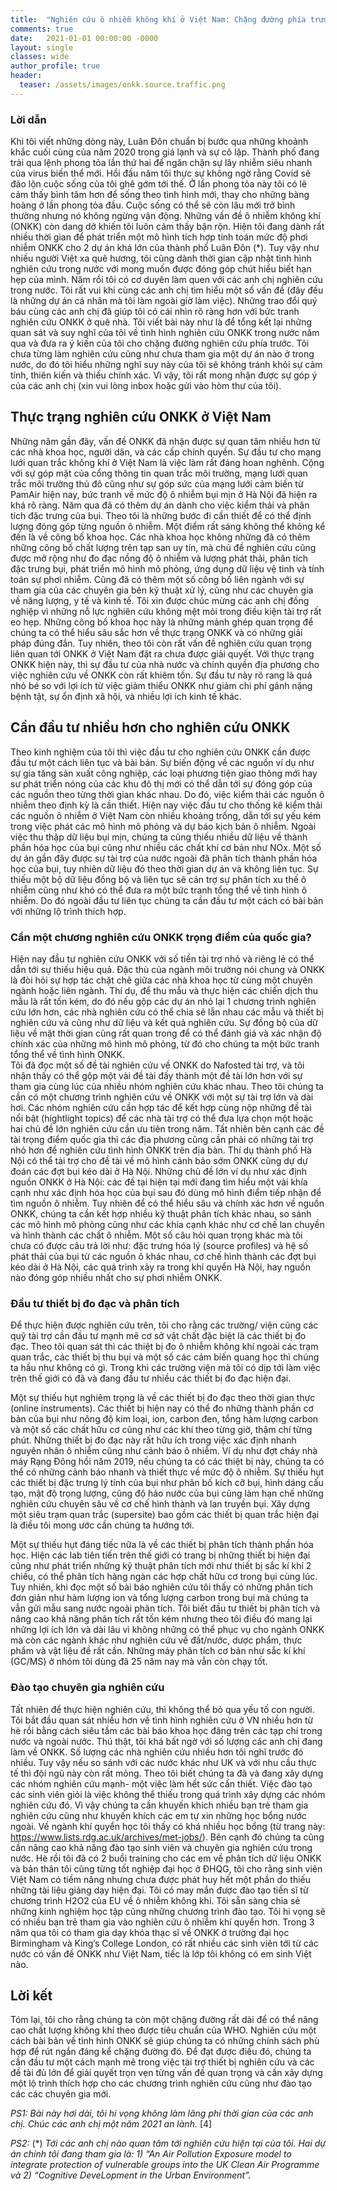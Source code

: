 ```yaml
---
title:  "Nghiên cứu ô nhiễm không khí ở Việt Nam: Chặng đường phía trước"
comments: true
date:   2021-01-01 00:00:00 -0000
layout: single
classes: wide
author_profile: true
header:
  teaser: /assets/images/onkk.source.traffic.png
---
```


### Lời dẫn

Khi tôi viết những dòng này, Luân Đôn chuẩn bị bước qua những khoảnh khắc cuối cùng của năm 2020 trong giá lạnh và sự cô lập.
Thành phố đang trải qua lệnh phong tỏa lần thứ hai để ngăn chặn sự lây nhiễm siêu nhanh của virus biến thể mới. 
Hồi đầu năm tôi thực sự không ngờ rằng Covid sẽ đảo lộn cuộc sống của tôi ghê gớm tới thế.
Ở lần phong tỏa này tôi có lẽ cảm thấy bình tâm hơn để sống theo tình hình mới, thay cho những bàng hoàng ở lần phong tỏa đầu. 
Cuộc sống có thể sẽ còn lâu mới trở bình thường nhưng nó không ngừng vận động. 
Những vấn đề ô nhiễm không khí (ONKK) còn dang dở khiến tôi luôn cảm thấy bận rộn. 
Hiện tôi đang dành rất nhiều thời gian để phát triển một mô hình tích hợp tính toán mức độ phơi nhiễm ONKK
cho 2 dự án khá lớn của thành phố Luân Đôn (*). 
Tuy vậy như nhiều người Việt xa quê hương, 
tôi cũng dành thời gian cập nhật tình hình nghiên cứu trong nước với mong muốn được đóng góp chút hiểu biết hạn hẹp của mình. 
Năm rồi tôi có cơ duyên làm quen với các anh chị nghiên cứu trong nước.
Tôi rất vui khi cùng các anh chị tìm hiểu một số vấn đề (đây đều là những dự án cá nhân mà tôi làm ngoài giờ làm việc).
Những trao đổi quý báu cùng các anh chị đã giúp tôi có cái nhìn rõ ràng hơn với bức tranh nghiên cứu ONKK ở quê nhà. 
Tôi viết bài này như là để tổng kết lại những quan sát và 
suy nghĩ của tôi về tình hình nghiên cứu ONKK trong nước năm qua và đưa ra ý kiến của tôi cho chặng đường nghiên cứu phía trước.
Tôi chưa từng làm nghiên cứu cũng như chưa tham gia một dự án nào ở trong nước,
do đó tôi hiểu những nghĩ suy này của tôi sẽ không tránh khỏi sự cảm tính, 
thiên kiến và thiếu chính xác.
Vì vậy, tôi rất mong nhận được sự góp ý của các anh chị (xin vui lòng inbox hoặc gửi vào hòm thư của tôi).

## Thực trạng nghiên cứu ONKK ở Việt Nam

Những năm gần đây, vấn đề ONKK đã nhận được sự quan tâm nhiều hơn từ các nhà khoa học, người dân, và các cấp chính quyền.
Sự đầu tư cho mạng lưới quan trắc không khí ở Việt Nam là việc làm rất đáng hoan nghênh. 
Cộng với sự góp mặt của cổng thông tin quan trắc môi trường, mạng lưới quan trắc môi trường thủ đô cũng như sự góp sức của
mạng lưới cảm biến từ PamAir hiện nay, bức tranh về mức độ ô nhiễm bụi mịn ở Hà Nội đã hiện ra khá rõ ràng.
Năm qua đã có thêm dự án dành cho việc kiểm thải và phân tích đặc trưng của bụi.
Theo tôi là những bước đi cần thiết để có thể định lượng đóng góp từng nguồn ô nhiễm. 
Một điểm rất sáng không thể không kể đến là về công bố khoa học.
Các nhà khoa học không những đã có thêm những công bố chất lượng trên tạp san uy tín,
mà chủ đề nghiên cứu cũng được mở rộng như đo đạc nồng độ ô nhiễm và lượng phát thải, 
phân tích đặc trưng bụi, phát triển mô hình mô phỏng, ứng dụng dữ liệu vệ tinh và tính toán sự phơi nhiễm. 
Cũng đã có thêm một số công bố liên ngành với sự tham gia của các chuyên gia bên kỹ thuật xử lý,
cũng như các chuyên gia về năng lượng, y tế và kinh tế. 
Tôi xin được chúc mừng các anh chị đồng nghiệp vì những nỗ lực nghiên cứu không mệt mỏi trong điều kiện tài trợ rất eo hẹp.
Những công bố khoa học này là những mảnh ghép quan trọng để chúng ta có thể hiểu sâu sắc hơn về thực trạng ONKK
và có những giải pháp đúng đắn. Tuy nhiên, theo tôi còn rất vấn đề nghiên cứu quan trọng liên quan tới ONKK ở 
Việt Nam đặt ra chưa được giải quyết. 
Với thực trạng ONKK hiện này, thì sự đầu tư của nhà nước và 
chính quyền địa phương cho việc nghiên cứu về ONKK còn rất khiêm tốn. 
Sự đầu tư này rõ rang là quá nhỏ bé so với lợi ích từ việc giảm thiểu ONKK như 
giảm chi phí gánh nặng bệnh tật, sự ổn định xã hội, và nhiều lợi ích kinh tế khác. 

## Cần đầu tư nhiều hơn cho nghiên cứu ONKK 

Theo kinh nghiệm của tôi thì việc đầu tư cho nghiên cứu ONKK cần được đầu tư một cách liên tục và bài bản.
Sự biến động về các nguồn ví dụ như sự gia tăng sản xuất công nghiệp, 
các loại phương tiện giao thông mới hay sư phát triển nóng của các khu đô thị 
mới có thể dẫn tới sự đóng góp của các nguồn theo từng thời gian khác nhau. 
Do đó, việc kiểm thải các nguồn ô nhiễm theo định kỳ là cần thiết. Hiện nay việc đầu tư cho thống kê 
kiểm thải các nguồn ô nhiễm ở Việt Nam còn nhiều khoảng trống, dẫn tới sự yếu kém trong việc phát các 
mô hình mô phỏng và dự báo kịch bản ô nhiễm.
Ngoài việc thu thập dữ liệu bụi mịn, chúng ta cũng thiếu nhiều dữ liệu về 
thành phần hóa học của bụi cũng như nhiều các chất khí cơ bản như NOx. 
Một số dự án gần đây được sự tài trợ của nước ngoài đã phân tích thành phần hóa học của bụi,
tuy nhiên dữ liệu đó theo thời gian dự án và không liên tục.
Sự thiếu một bộ dữ liệu đồng bộ và liên tục sẽ cản trợ sự phân tích xu thế ô nhiễm cũng như
khó có thể đưa ra một bức tranh tổng thể về tình hình ô nhiễm. Do đó ngoài đầu tư liên tục 
chúng ta cần đầu tư một cách có bài bản với những lộ trình thích hợp.

### Cần một chương nghiên cứu ONKK trọng điểm của quốc gia?

Hiện nay đầu tư nghiên cứu ONKK với số tiền tài trợ nhỏ và riêng lẻ có thể dẫn tới sự thiếu hiệu quả. 
Đặc thù của ngành môi trường nói chung và ONKK là đòi hỏi sự hợp tác chặt chẽ giữa các
nhà khoa học từ cùng một chuyên ngành hoặc liên ngành. 
Thí dụ, để thu mẫu và thực hiện các chiến dịch thu mẫu là rất tốn kém, 
do đó nếu gộp các dự án nhỏ lại 1 chương trình nghiên cứu lớn hơn, các nhà nghiên cứu có thể chia sẻ lẫn nhau các mẫu 
và thiết bị nghiên cứu và cũng như dữ liệu và kết quả nghiên cứu. 
Sự đồng bộ của dữ liệu về mặt thời gian cũng rất quan trong để có thể đánh giá và xác nhận độ chính xác của những mô hình mô phỏng,
từ đó cho chúng ta một bức tranh tổng thể về tình hình ONKK.  
Tôi đã đọc một số đề tài nghiên cứu về ONKK do Nafosted tài trợ, 
và tôi nhận thấy có thể gộp một vài đề tài đấy thành một đề tài lớn hơn với sự tham gia cùng lúc của nhiều nhóm nghiên cứu khác nhau. 
Theo tôi chúng ta cần có một chương trình nghiên cứu về ONKK với một sự tài trợ lớn và dài hơi. 
Các nhóm nghiên cứu cần hợp tác để kết hợp cùng nộp những đề tài nổi bật (hightlight topics) 
để các nhà tài trợ có thể đưa lựa chọn một hoặc hai chủ đề lớn nghiên cứu cần ưu tiên trong năm. 
Tất nhiên bên cạnh các đề tài trọng điểm quốc gia thì các địa phương cũng cần phải có những 
tài trợ nhỏ hơn để nghiên cứu tình hình ONKK trên địa bàn. 
Thí dụ thành phố Hà Nội có thể tài trợ cho đề tài về mô hình cảnh bảo sớm ONKK cũng dự dự đoán các đợt bụi kéo dài ở Hà Nội.
Những chủ đề lớn ví dụ như xác định nguồn ONKK ở Hà Nội:
các đề tại hiện tại mới đang tìm hiểu một vài khía cạnh như xác định hóa học của bụi 
sau đó dùng mô hình điểm tiếp nhận để tìm nguồn ô nhiễm. 
Tuy nhiên để có thể hiểu sâu và chính xác hơn về nguồn ONKK,
chúng ta cần kết hợp nhiều kỹ thuật phân tích khác nhau,
so sánh các mô hình mô phỏng cũng như các khía cạnh khác như cơ chế lan chuyền và hình thành các chất ô nhiễm.
Một số câu hỏi quan trọng khác mà tôi chưa có được câu trả lời như: đặc trưng hóa lý (source profiles)
và hệ số phát thải của bụi từ các nguồn ô khác nhau, 
cơ chế hình thành các đợt bụi kéo dài ở Hà Nội, các quá trình xảy ra trong khí quyển Hà Nội, 
hay nguồn nào đóng góp nhiều nhất cho sự phơi nhiễm ONKK. 

### Đầu tư thiết bị đo đạc và phân tích

Để thực hiện được nghiên cứu trên, tôi cho rằng các trường/ viện cũng các quỹ tài
trợ cần đầu tư mạnh mẽ cơ sở vật chất đặc biệt là các thiết bị đo đạc. 
Theo tôi quan sát thì các thiệt bị đo ô nhiễm không khí ngoài các trạm quan trắc, 
các thiết bị thu bụi và một số các cảm biến quang học thì chúng ta hầu như không có gì. 
Trong khi các trường viện mà tôi có dịp tới làm việc trên thế giới có đã và đang đầu tư nhiều các thiết bị đo đạc hiện đại. 

Một sự thiếu hụt nghiêm trọng là về các thiết bị đo đạc theo thời gian thực (online instruments).
Các thiết bị hiện nay có thể đo những thành phần cơ bản của bụi như nông độ kim loại, ion, carbon đen,
tổng hàm lượng carbon và một số các chất hữu cơ cũng như các khí theo từng giờ, thậm chí từng phút. 
Những thiết bị đo đạc này rất hữu ích trong việc xác định nhanh nguyên nhân ô nhiễm cũng như cảnh báo ô nhiễm. 
Ví dụ như đợt cháy nhà máy Rạng Đông hồi năm 2019, nếu chúng ta có các thiệt bị này, chúng ta có thể có những 
cảnh báo nhanh và thiết thực về mức độ ô nhiễm.
Sự thiếu hụt các thiết bị đặc trưng lý tính của bụi như phân bố kích cỡ bụi, 
hình dáng cấu tạo, mật độ trọng lượng, cũng độ háo nước của bụi cũng làm hạn chế những nghiên cứu chuyên sâu về cơ chế hình thành
và lan truyền bụi. Xây dựng một siêu trạm quan trắc (supersite) bao gồm các thiết bị quan trắc hiện đại là điều tôi 
mong ước cần chúng ta hướng tới.

  
Một sự thiếu hụt đáng tiếc nữa là về các thiết bị phân tích thành phần hóa học.
Hiện các lab tiên tiến trên thế giới có trang bị những thiết bị hiện đại cũng như phát triển
những kỹ thuật phân tích mới như thiết bị sắc kí khí 2 chiều, có thể phân tích hàng ngàn các
hợp chất hữu cơ trong bụi cùng lúc. Tuy nhiên, khi đọc một số bài báo nghiên cứu tôi thấy có những 
phân tích đơn giản như hàm lượng ion và tổng lượng carbon trong bụi mà chúng ta vẫn gửi mẫu sang nước 
ngoài phân tích. 
Tôi biết đầu tư thiết bị phân tích và nâng cao khả năng phân tích rất tốn kém 
nhưng theo tôi điều đó mang lại những lợi ích lớn và dài lâu vì không những có thể phục vụ cho ngành ONKK mà còn 
các ngành khác như nghiên cứu về đất/nước, dược phẩm, thực phẩm và vật liệu đề rất cần. 
Những máy phân tích cơ bản như sắc kí khí (GC/MS) ở nhóm tôi dùng đã 25 năm nay mà vẫn còn chạy tốt.

### Đào tạo chuyên gia nghiên cứu

Tất nhiên để thực hiện nghiên cứu, thì không thể bỏ qua yếu tố con người. 
Tôi bắt đầu quan sát nhiều hơn về tình hình nghiên cứu ở VN nhiều hơn từ hè rồi bằng cách siêu tầm 
các bài báo khoa học đăng trên các tạp chí trong nước và ngoài nước. 
Thú thật, tôi khá bất ngờ với số lượng các anh chị đang làm về ONKK. 
Số lượng các nhà nghiên cứu nhiều hơn tôi nghĩ trước đó nhiều. 
Tuy vậy nếu so sánh với các nước khác như UK và với nhu cầu thực tế thì đội ngũ này còn rất mỏng. 
Theo tôi biết chúng ta đã và đang xây dựng các nhóm nghiên cứu mạnh- một việc làm hết sức cần thiết.
Việc đào tạo các sinh viên giỏi là việc không thể thiếu trong quá trình xây dựng các nhóm nghiên cứu đó.
Vì vậy chúng ta cần khuyến khích nhiều bạn trẻ tham gia nghiên cứu cũng như khuyến khích các em tự xin những học bổng nước ngoài. 
Về ngành khí quyển học tôi thấy có khá nhiều học bổng (từ trang này: https://www.lists.rdg.ac.uk/archives/met-jobs/). 
Bên cạnh đó chúng ta cũng cần nâng cao  khả năng đào tạo sinh viên và chuyên gia nghiên cứu trong nước.
Hè rồi tôi đã có 2 buổi training cho các em về phân tích dữ liệu ONKK và bản thân tôi cũng từng tốt nghiệp đại học ở ĐHQG, 
tôi cho rằng sinh viên Việt Nam có tiềm năng nhưng chưa được phát huy hết một phần do thiếu những tài liệu giảng dạy hiện đại.
Tôi có may mắn được đào tạo tiến sĩ từ chương trình H2O2 của EU về ô nhiễm không khí. 
Tôi sẵn sàng chia sẻ những kinh nghiệm học tập cũng những chương trình đào tạo. 
Tôi hi vọng sẽ có nhiều bạn trẻ tham gia vào nghiên cứu ô nhiễm khí quyển hơn. 
Trong 3 năm qua tôi có tham gia dạy khóa thạc sĩ về ONKK ở trường đại học Birmingham và King’s College London, 
có rất nhiều các sinh viên tới từ các nước có vấn đề ONKK như Việt Nam, tiếc là lớp tôi không có em sinh Việt nào.

## Lời kết

Tóm lại, tôi cho rằng chúng ta còn một chặng đường rất dài để có thể nâng cao chất lượng không khí theo được tiêu chuẩn của WHO. 
Nghiên cứu một cách bài bản về tình hình ONKK sẽ giúp chúng ta có những chính sách phù hợp để rút ngắn đáng kể chặng đường đó. 
Để đạt được điều đó, chúng ta cần đầu tư một cách mạnh mẽ trong việc tài trợ thiết bị nghiên cứu và các 
đề tài đủ lớn để giải quyết trọn vẹn từng vấn đề quan trọng và cần xây dựng một lộ trình thích hợp 
cho các chương trình nghiên cứu cũng như đào tạo các các chuyên gia mới.

*PS1: Bài này hơi dài, tôi hi vọng không làm lãng phí thời gian của các anh chị. Chúc các anh chị một năm 2021 an lành.*
\[4\]

*PS2:* (*) *Tới các anh chị nào quan tâm tới nghiên cứu hiện tại của tôi. 
Hai dự án chính tôi đang tham gia là: 1) “An Air Pollution Exposure model 
to integrate protection of vulnerable groups into the UK Clean Air Programme và 
2) “Cognitive DeveLopment in the Urban Environment”.*

